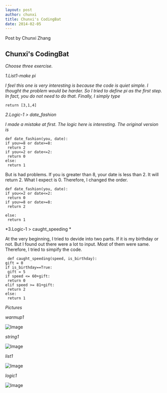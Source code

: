 ```yaml
---
layout: post
author: chunxi
title: Chunxi's CodingBat
date: 2014-02-05
---
```


Post by Chunxi Zhang

## Chunxi's CodingBat

*Choose three exercise.*

*1.List1-make pi*

 *I feel this one is very interesting is because the code is quiet simple. I thought the problem would be harder. 
 So I tried to define pi as the first step. In fact, you do not need to do that. Finally, I simply type*
 
 ```
 return [3,1,4]
 ```
 
 *2.Logic-1 > date_fashion*
 
 *I made a mistake at first. The logic here is interesting. 
 The original version is*
 
  ```
 def date_fashion(you, date):
  if you>=8 or date>=8:
   return 2
  if you<=2 or date<=2:
   return 0
  else:
   return 1
  ```
   
   But is had problems. If you is greater than 8, your date is less than 2. It will return 2. What I expect is 0. Therefore, I changed the order.
  
  ```
  def date_fashion(you, date):
  if you<=2 or date<=2:
   return 0
  if you>=8 or date>=8:
   return 2
  
  else:
   return 1
  ```
  
  *3.Logic-1 > caught_speeding *
 
  At the very beginning, I tried to devide into two parts. If it is my birthday or not. But I found out there were a lot to input. Most of them were same.
  Therefore, I tried to simpify the code.
 
 ```
  def caught_speeding(speed, is_birthday):
 gift = 0
 if is_birthday==True:
  gift = 5
 if speed <= 60+gift:
  return 0
 elif speed >= 81+gift:
  return 2
 else:
  return 1
 ```
 
 *Pictures*
 
 *warmup1*
 
 ![Image](http://farm6.staticflickr.com/5518/12331086384_0a5f30a6a7_m.jpg)
 
 *string1*
 
 ![Image](http://farm4.staticflickr.com/3778/12330665145_f2cb1c4548_m.jpg)
 
 *list1*
 
 ![Image](http://farm8.staticflickr.com/7416/12331126244_5daa15dcfb_m.jpg)
 
 *logic1*
 
 ![Image](http://farm4.staticflickr.com/3725/12331141364_d866c7f812_m.jpg)
 
 
  
  
  
